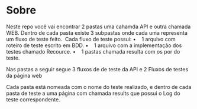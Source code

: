 # Sobre

Neste repo você vai encontrar 2 pastas uma cahamda API e outra chamada WEB.
Dentro de cada pasta existe 3 subpastas onde cada uma representa um fluxo de teste feito. 
Cada fluxo de teste possui:
•    1 arquivo com roteiro de teste escrito em BDD.
•    1 arquivo com a implementação dos testes chamado Recource.
•    1 pastas chamada resulta com os por do teste.

Nas pastas a seguir segue 3 fluxos de de teste da API e 2 Fluxos de testes da página web

Cada pasta está nomeada com o nome do teste realizado, e dentro de cada pasta de teste a uma página com chamada results que possui o Log do teste correspondente.
